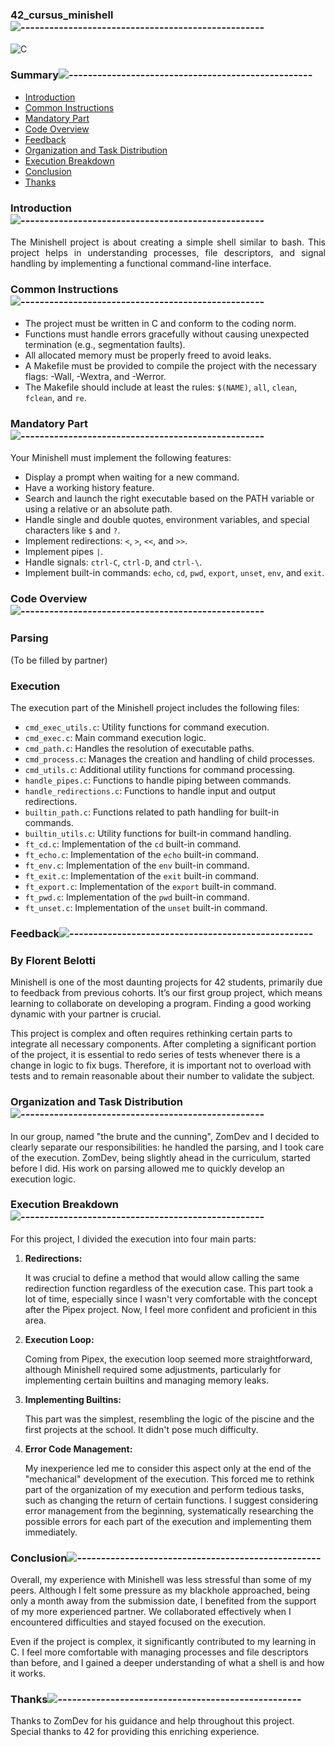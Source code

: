 <div align="left">

### 42_cursus_minishell![---------------------------------------------------](https://raw.githubusercontent.com/andreasbm/readme/master/assets/lines/rainbow.png)

<div align="left">

![C](https://img.shields.io/badge/c-%2300599C.svg?style=for-the-badge&logo=c&logoColor=white)

<nav>
    
### Summary![---------------------------------------------------](https://raw.githubusercontent.com/andreasbm/readme/master/assets/lines/rainbow.png)

<ul>
    <li><a href="#introduction">Introduction</a></li>
    <li><a href="#common-instructions">Common Instructions</a></li>
    <li><a href="#mandatory-part">Mandatory Part</a></li>
    <li><a href="#code-overview">Code Overview</a></li>
    <li><a href="#feedback">Feedback</a></li>
    <li><a href="#organization-and-task-distribution">Organization and Task Distribution</a></li>
    <li><a href="#execution-breakdown">Execution Breakdown</a></li>
    <li><a href="#conclusion">Conclusion</a></li>
    <li><a href="#thanks">Thanks</a></li>
</ul>
</nav>

### Introduction![---------------------------------------------------](https://raw.githubusercontent.com/andreasbm/readme/master/assets/lines/rainbow.png)
<section id="introduction">

<div align="justify">

The Minishell project is about creating a simple shell similar to bash. This project helps in understanding processes, file descriptors, and signal handling by implementing a functional command-line interface.

<div align="left">

### Common Instructions![---------------------------------------------------](https://raw.githubusercontent.com/andreasbm/readme/master/assets/lines/rainbow.png)
<section id="common-instructions">

<ul>
    <li>The project must be written in C and conform to the coding norm.</li>
    <li>Functions must handle errors gracefully without causing unexpected termination (e.g., segmentation faults).</li>
    <li>All allocated memory must be properly freed to avoid leaks.</li>
    <li>A Makefile must be provided to compile the project with the necessary flags: -Wall, -Wextra, and -Werror.</li>
    <li>The Makefile should include at least the rules: <code>$(NAME)</code>, <code>all</code>, <code>clean</code>, <code>fclean</code>, and <code>re</code>.</li>
</ul>
</section>

<div align="left">

### Mandatory Part![---------------------------------------------------](https://raw.githubusercontent.com/andreasbm/readme/master/assets/lines/rainbow.png)
<section id="mandatory-part">

<p>Your Minishell must implement the following features:</p>
<ul>
    <li>Display a prompt when waiting for a new command.</li>
    <li>Have a working history feature.</li>
    <li>Search and launch the right executable based on the PATH variable or using a relative or an absolute path.</li>
    <li>Handle single and double quotes, environment variables, and special characters like <code>$</code> and <code>?</code>.</li>
    <li>Implement redirections: <code><</code>, <code>></code>, <code><<</code>, and <code>>></code>.</li>
    <li>Implement pipes <code>|</code>.</li>
    <li>Handle signals: <code>ctrl-C</code>, <code>ctrl-D</code>, and <code>ctrl-\</code>.</li>
    <li>Implement built-in commands: <code>echo</code>, <code>cd</code>, <code>pwd</code>, <code>export</code>, <code>unset</code>, <code>env</code>, and <code>exit</code>.</li>
</ul>
</section>

<div align="left">

### Code Overview![---------------------------------------------------](https://raw.githubusercontent.com/andreasbm/readme/master/assets/lines/rainbow.png)
<section id="code-overview">

<h3>Parsing</h3>
<p>(To be filled by partner)</p>

<h3>Execution</h3>
<p>The execution part of the Minishell project includes the following files:</p>
<ul>
    <li><code>cmd_exec_utils.c</code>: Utility functions for command execution.</li>
    <li><code>cmd_exec.c</code>: Main command execution logic.</li>
    <li><code>cmd_path.c</code>: Handles the resolution of executable paths.</li>
    <li><code>cmd_process.c</code>: Manages the creation and handling of child processes.</li>
    <li><code>cmd_utils.c</code>: Additional utility functions for command processing.</li>
    <li><code>handle_pipes.c</code>: Functions to handle piping between commands.</li>
    <li><code>handle_redirections.c</code>: Functions to handle input and output redirections.</li>
    <li><code>builtin_path.c</code>: Functions related to path handling for built-in commands.</li>
    <li><code>builtin_utils.c</code>: Utility functions for built-in command handling.</li>
    <li><code>ft_cd.c</code>: Implementation of the <code>cd</code> built-in command.</li>
    <li><code>ft_echo.c</code>: Implementation of the <code>echo</code> built-in command.</li>
    <li><code>ft_env.c</code>: Implementation of the <code>env</code> built-in command.</li>
    <li><code>ft_exit.c</code>: Implementation of the <code>exit</code> built-in command.</li>
    <li><code>ft_export.c</code>: Implementation of the <code>export</code> built-in command.</li>
    <li><code>ft_pwd.c</code>: Implementation of the <code>pwd</code> built-in command.</li>
    <li><code>ft_unset.c</code>: Implementation of the <code>unset</code> built-in command.</li>
</ul>
</section>

<div align="left">

### Feedback![---------------------------------------------------](https://raw.githubusercontent.com/andreasbm/readme/master/assets/lines/rainbow.png)
<section id="feedback">

<h3>By Florent Belotti</h3>
<p>Minishell is one of the most daunting projects for 42 students, primarily due to feedback from previous cohorts. It’s our first group project, which means learning to collaborate on developing a program. Finding a good working dynamic with your partner is crucial.</p>
<p>This project is complex and often requires rethinking certain parts to integrate all necessary components. After completing a significant portion of the project, it is essential to redo series of tests whenever there is a change in logic to fix bugs. Therefore, it is important not to overload with tests and to remain reasonable about their number to validate the subject.</p>

<div align="left">

### Organization and Task Distribution![---------------------------------------------------](https://raw.githubusercontent.com/andreasbm/readme/master/assets/lines/rainbow.png)
<section id="organization-and-task-distribution">

<p>In our group, named "the brute and the cunning", ZomDev and I decided to clearly separate our responsibilities: he handled the parsing, and I took care of the execution. ZomDev, being slightly ahead in the curriculum, started before I did. His work on parsing allowed me to quickly develop an execution logic.</p>
</section>

<div align="left">

### Execution Breakdown![---------------------------------------------------](https://raw.githubusercontent.com/andreasbm/readme/master/assets/lines/rainbow.png)
<section id="execution-breakdown">

<p>For this project, I divided the execution into four main parts:</p>
<ol>
    <li>
        <strong>Redirections:</strong>
        <p>It was crucial to define a method that would allow calling the same redirection function regardless of the execution case. This part took a lot of time, especially since I wasn't very comfortable with the concept after the Pipex project. Now, I feel more confident and proficient in this area.</p>
    </li>
    <li>
        <strong>Execution Loop:</strong>
        <p>Coming from Pipex, the execution loop seemed more straightforward, although Minishell required some adjustments, particularly for implementing certain builtins and managing memory leaks.</p>
    </li>
    <li>
        <strong>Implementing Builtins:</strong>
        <p>This part was the simplest, resembling the logic of the piscine and the first projects at the school. It didn't pose much difficulty.</p>
    </li>
    <li>
        <strong>Error Code Management:</strong>
        <p>My inexperience led me to consider this aspect only at the end of the "mechanical" development of the execution. This forced me to rethink part of the organization of my execution and perform tedious tasks, such as changing the return of certain functions. I suggest considering error management from the beginning, systematically researching the possible errors for each part of the execution and implementing them immediately.</p>
    </li>
</ol>
</section>

<div align="left">

### Conclusion![---------------------------------------------------](https://raw.githubusercontent.com/andreasbm/readme/master/assets/lines/rainbow.png)
<section id="conclusion">

<p>Overall, my experience with Minishell was less stressful than some of my peers. Although I felt some pressure as my blackhole approached, being only a month away from the submission date, I benefited from the support of my more experienced partner. We collaborated effectively when I encountered difficulties and stayed focused on the execution.</p>
<p>Even if the project is complex, it significantly contributed to my learning in C. I feel more comfortable with managing processes and file descriptors than before, and I gained a deeper understanding of what a shell is and how it works.</p>
</section>

<div align="left">

### Thanks![---------------------------------------------------](https://raw.githubusercontent.com/andreasbm/readme/master/assets/lines/rainbow.png)
<section id="thanks">

<p>Thanks to ZomDev for his guidance and help throughout this project. Special thanks to 42 for providing this enriching experience.</p>
</section>

</div>
</div>

